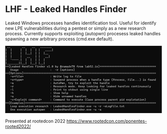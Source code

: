 # LHF - Leaked Handles Finder
Leaked Windows processes handles identification tool. Useful for identify new LPE vulnerabilities during a pentest or simply as a new research process. 
Currently supports exploiting (autopwn) procesess leaked handles spawning a new arbitrary process (cmd.exe default).

![](Images/Help.png)

Presented at rootedcon 2022 https://www.rootedcon.com/ponentes-rooted2022/
